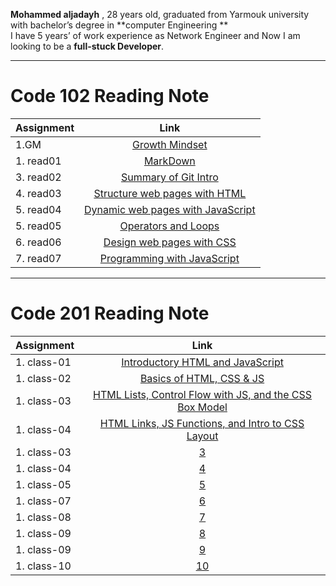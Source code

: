 **Mohammed aljadayh** , 28 years old,  graduated from Yarmouk university with bachelor’s degree in **computer Engineering **    
I have 5 years’ of  work experience as Network Engineer and Now I am looking to be a **full-stuck Developer**.
 


--------------------------------------

# Code 102 Reading Note
 | Assignment | **Link**|
| :---        |    :----:   |
| 1.GM|[Growth Mindset](https://mohammadaljadayh.github.io/reading-notes/102/GrowthMindset)      |
| 1. read01| [MarkDown](https://mohammadaljadayh.github.io/reading-notes/102/read01)   |
| 3. read02| [Summary of Git Intro](https://mohammadaljadayh.github.io/reading-notes/102/read02)    |
| 4. read03| [Structure web pages with HTML](https://mohammadaljadayh.github.io/reading-notes/102/read03)    |
| 5. read04| [Dynamic web pages with JavaScript](https://mohammadaljadayh.github.io/reading-notes/102/read04)    |
| 5. read05| [Operators and Loops](https://mohammadaljadayh.github.io/reading-notes/102/read05)    |
| 6. read06| [ Design web pages with CSS](https://mohammadaljadayh.github.io/reading-notes/102/read06)    |
| 7. read07| [  Programming with JavaScript](https://mohammadaljadayh.github.io/reading-notes/102/read07)  |

---------------------------------------
# Code 201 Reading Note 
 | Assignment | **Link**|
| :---        |    :----:   |
| 1. class-01| [Introductory HTML and JavaScript](https://mohammadaljadayh.github.io/reading-notes/201/read01)   |
| 1. class-02| [Basics of HTML, CSS & JS](https://mohammadaljadayh.github.io/reading-notes/201/read02)   |
|1. class-03| [HTML Lists, Control Flow with JS, and the CSS Box Model](https://mohammadaljadayh.github.io/reading-notes/201/read03)|
| 1. class-04| [HTML Links, JS Functions, and Intro to CSS Layout](https://mohammadaljadayh.github.io/reading-notes/201/read03)  |
| 1. class-03| [3](https://mohammadaljadayh.github.io/reading-notes/201/read03)  |
| 1. class-04| [4](https://mohammadaljadayh.github.io/reading-notes/201/read04)   |
| 1. class-05| [5](https://mohammadaljadayh.github.io/reading-notes/201/read05)   |
| 1. class-07| [6](https://mohammadaljadayh.github.io/reading-notes/201/read06)   |
| 1. class-08| [7](https://mohammadaljadayh.github.io/reading-notes/201/read07)   |
| 1. class-09| [8](https://mohammadaljadayh.github.io/reading-notes/201/read08)   |
| 1. class-09| [9](https://mohammadaljadayh.github.io/reading-notes/201/read09)   |
| 1. class-10| [10](https://mohammadaljadayh.github.io/reading-notes/201/read10)   |


